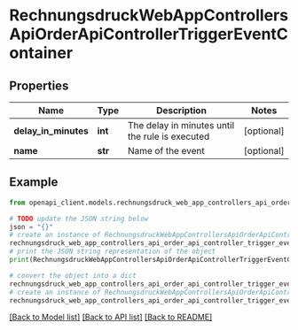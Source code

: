 # RechnungsdruckWebAppControllersApiOrderApiControllerTriggerEventContainer


## Properties

Name | Type | Description | Notes
------------ | ------------- | ------------- | -------------
**delay_in_minutes** | **int** | The delay in minutes until the rule is executed | [optional] 
**name** | **str** | Name of the event | [optional] 

## Example

```python
from openapi_client.models.rechnungsdruck_web_app_controllers_api_order_api_controller_trigger_event_container import RechnungsdruckWebAppControllersApiOrderApiControllerTriggerEventContainer

# TODO update the JSON string below
json = "{}"
# create an instance of RechnungsdruckWebAppControllersApiOrderApiControllerTriggerEventContainer from a JSON string
rechnungsdruck_web_app_controllers_api_order_api_controller_trigger_event_container_instance = RechnungsdruckWebAppControllersApiOrderApiControllerTriggerEventContainer.from_json(json)
# print the JSON string representation of the object
print(RechnungsdruckWebAppControllersApiOrderApiControllerTriggerEventContainer.to_json())

# convert the object into a dict
rechnungsdruck_web_app_controllers_api_order_api_controller_trigger_event_container_dict = rechnungsdruck_web_app_controllers_api_order_api_controller_trigger_event_container_instance.to_dict()
# create an instance of RechnungsdruckWebAppControllersApiOrderApiControllerTriggerEventContainer from a dict
rechnungsdruck_web_app_controllers_api_order_api_controller_trigger_event_container_from_dict = RechnungsdruckWebAppControllersApiOrderApiControllerTriggerEventContainer.from_dict(rechnungsdruck_web_app_controllers_api_order_api_controller_trigger_event_container_dict)
```
[[Back to Model list]](../README.md#documentation-for-models) [[Back to API list]](../README.md#documentation-for-api-endpoints) [[Back to README]](../README.md)


